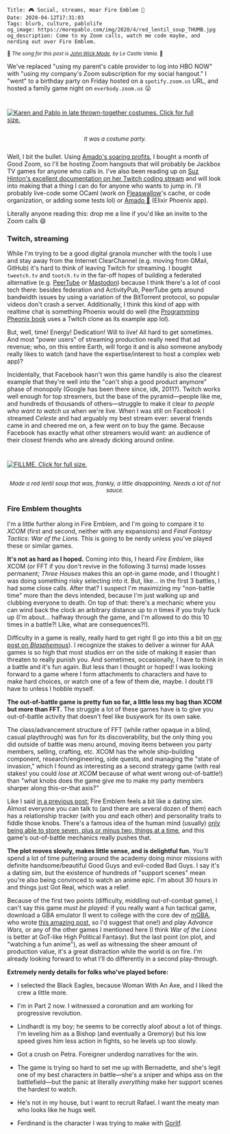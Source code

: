     Title: 🎮 Social, streams, moar Fire Emblem 📱
    Date: 2020-04-12T17:31:03
    Tags: blurb, culture, pablolife
    og_image: https://morepablo.com/img/2020/4/red_lentil_soup_THUMB.jpg
    og_description: Come to my Zoom calls, watch me code maybe, and nerding out over Fire Emblem.

<small>🎵 <em>The song for this post is <a href="https://www.youtube.com/watch?v=4o2EU5VOzLQ">John Wick Mode</a>, by Le Castle Vania.</em> 🎵</small>

We've replaced "using my parent's cable provider to log into HBO NOW" with
"using my company's Zoom subscription for my social hangout." I "went" to a
birthday party on Friday hosted on a `spotify.zoom.us` URL, and hosted a family
game night on `everbody.zoom.us` 😛

<div class="caption-img-block" style="margin: 25px auto">
<a href="/img/2020/4/zoom_costume_party.jpg" target="blank"><img src="/img/2020/4/zoom_costume_party_THUMB.jpg" alt="Karen and Pablo in late thrown-together costumes. Click for full size." style="margin: 15px auto; max-width: 450px;" /></a>
<p style="font-style: italic; text-align: center; font-size: small">It was a costume party.</p>
</div>

Well, I bit the bullet. Using [Amado's soaring profits][21], I bought a month of
Good Zoom, so I'll be hosting Zoom hangouts that will probably be Jackbox TV
games for anyone who calls in. I've also been reading up on [Suz Hinton's
excellent documentation on her Twitch coding stream][22] and will look into
making that a thing I can do for anyone who wants to jump in. I'll probably
live-code some OCaml (work on [Fleaswallow][26]'s cache, or code organization, or
adding some tests lol) or [Amado 💌][27] (Elixir Phoenix app).

Literally anyone reading this: drop me a line if you'd like an invite to the
Zoom calls 😄

### Twitch, streaming

While I'm trying to be a good digital granola muncher with the tools I use and
stay away from the Internet ClearChannel (e.g. moving from GMail, GitHub) it's
hard to think of leaving Twitch for streaming. I bought `tweetch.tv` and
`tootch.tv` in the far-off hopes of building a federated alternative (e.g.
[PeerTube][23] or [Mastodon][24]) because I think there's a lot of cool tech
there: besides federation and ActivityPub, PeerTube gets around bandwidth issues
by using a variation of the BitTorrent protocol, so popular videos don't crash a
server. Additionally, I think this kind of app with realtime chat is something
Phoenix would do well (the [Programming Pheonix book][25] uses a Twitch clone as
its example app lol).

But, well, time! Energy! Dedication! Will to live! All hard to get sometimes.
And most "power users" of streaming production really need that ad revenue; who,
on this entire Earth, will forgo it and is also someone anybody really likes to
watch (and have the expertise/interest to host a complex web app)?

Incidentally, that Facebook hasn't won this game handily is also the clearest
example that they're well into the "can't ship a good product anymore" phase of
monopoly (Google has been there since, idk, 2011?). Twitch works well enough for
top streamers, but the base of the pyramid—people like me, and hundreds of
thousands of others—struggle to make it clear _to people who want to watch us_
when we're live. When I was still on Facebook I streamed _Celeste_ and had
arguably my best stream ever: several friends came in and cheered me on, a few
went on to buy the game. Because Facebook has exactly what other streamers would
want: an audience of their closest friends who are already dicking around
online.

<div class="caption-img-block" style="margin: 25px auto">
<a href="/img/2020/4/red_lentil_soup.jpg" target="blank"><img src="/img/2020/4/red_lentil_soup_THUMB.jpg" alt="FILLME. Click for full size." style="margin: 15px auto;" /></a>
<p style="font-style: italic; text-align: center; font-size: small">Made a red lentil soup that was, frankly, a little disappointing. Needs a lot of hot sauce.</p>
</div>

### Fire Emblem thoughts

I'm a little further along in Fire Emblem, and I'm going to compare it to _XCOM_
(first and second, neither with any expansions) and _Final Fantasy Tactics: War
of the Lions_. This is going to be nerdy unless you've played these or similar
games.

**It's not as hard as I hoped.** Coming into this, I heard _Fire Emblem_, like
XCOM (or FFT if you don't revive in the following 3 turns) made losses
permanent; _Three Houses_ makes this an opt-in game mode, and I thought I was
doing something risky selecting into it. But, like… in the first 3 battles, I
had some close calls. After that? I suspect I'm maximizing my "non-battle
time" more than the devs intended, because I'm just walking up and clubbing
everyone to death. On top of that: there's a mechanic where you can wind back
the clock an arbitrary distance up to _n_ times if you truly fuck up (I'm
about… halfway through the game, and I'm allowed to do this 10 times in a
battle?! Like, what are consequences?!).

Difficulty in a game is really, really hard to get right (I go into this a bit
on [my post on _Blasphemous_][3]). I recognize the stakes to deliver a winner for
AAA games is so high that most studios err on the side of making it easier than
threaten to really punish you. And sometimes, occasionally, I have to think in
a battle and it's fun again. But less than I thought or hoped! I was looking
forward to a game where I form attachments to characters and have to make hard
choices, or watch one of a few of them die, maybe. I doubt I'll have to unless I
hobble myself.

**The out-of-battle game is pretty fun so far, a little less my bag than XCOM
but more than FFT.** The struggle a lot of these games have is to give you
out-of-battle activity that doesn't feel like busywork for its own sake.

The class/advancement structure of FFT (while rather opaque in a blind, casual
playthrough) was fun for its discoverability, but the only thing you did outside
of battle was menu around, moving items between you party members, selling,
crafting, etc. XCOM has the whole ship-building component, research/engineering,
side quests, and managing the "state of invasion," which I found as interesting
as a second strategy game (with real stakes! you could _lose at XCOM_ because of
what went wrong out-of-battle!) than "what knobs does the game give me to make
my party members sharper along this-or-that axis?"

Like I said [in a previous post:][2] Fire Emblem feels a bit like a dating sim.
Almost everyone you can talk to (and there are several dozen of them) each has a
relationship tracker (with you _and_ each other) and personality traits to
fiddle those knobs. There's a famous idea of the human mind (usually) [only
being able to store seven, plus or minus two, things at a time][1], and this
game's out-of-battle mechanics really pushes that.

**The plot moves slowly, makes little sense, and is delightful fun.** You'll
spend a lot of time puttering around the academy doing minor missions with
definite handsome/beautiful Good Guys and evil-coded Bad Guys. I say it's a
dating sim, but the existence of hundreds of "support scenes" mean you're also
being convinced to watch an anime epic. I'm about 30 hours in and things just
Got Real, which was a relief.

Because of the first two points (difficulty, middling out-of-combat game), I
can't say this game _must be played:_ if you really want a fun tactical game,
download a GBA emulator (I went to college with the core dev of [mGBA][4], who
wrote [this amazing post,][5] so I'd suggest that one!) and play _Advance Wars,_
or any of the other games I mentioned here (I think _War of the Lions_ is better
at GoT-like High Political Fantasy). But the last point (on plot, and
"watching a fun anime"), as well as witnessing the sheer amount of production
value, it's a great distraction while the world is on fire. I'm already looking
forward to what I'll do differently in a second play-through.

**Extremely nerdy details for folks who've played before:**

- I selected the Black Eagles, because Woman With An Axe, and I liked the crew a
  little more.
- I'm in Part 2 now. I witnessed a coronation and am working for progressive
  revolution.
- Lindhardt is my boy; he seems to be correctly aloof about a lot of things. I'm
  leveling him as a Bishop (and eventually a Gremory) but his low speed gives
  him less action in fights, so he levels up too slowly.
- Got a crush on Petra. Foreigner underdog narratives for the win.
- The game is trying so hard to set me up with Bernadette, and she's legit one
  of my best characters in battle—she's a sniper and whips ass on the
  battlefield—but the panic at literally _everything_ make her support scenes
  the hardest to watch.
- He's not in my house, but I want to recruit Rafael. I want the meaty man who
  looks like he hugs well.
- Ferdinand is the character I was trying to make with [Gorlif][28].

   [1]: https://en.wikipedia.org/wiki/The_Magical_Number_Seven,_Plus_or_Minus_Two
   [2]: /2020/04/cooking-fire-emblem.html
   [3]: /2019/09/blasphemous.html
   [4]: https://mgba.io/
   [5]: https://mgba.io/2020/01/25/infinite-loop-holy-grail/
   [21]: /2020/03/ballad-amado-simplicity.html
   [22]: https://medium.com/@suzhinton/my-twitch-live-coding-setup-b2516672fb21
   [23]: https://peertube.social/about/peertube
   [24]: https://joinmastodon.org/
   [25]: https://pragprog.com/book/phoenix14/programming-phoenix-1-4
   [26]: https://git.sr.ht/~srpablo/fleaswallow
   [27]: https://amado.app/
   [28]: /2018/04/tabletop-character-gorlif.html
